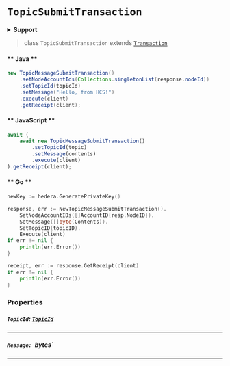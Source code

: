 # `TopicSubmitTransaction`

<details>
<summary><b>Support</b></summary>

| Item | Java | JavaScript | Go
| - | - | - | - |
| [`TopicId`](#topicid-topicidreferenceconsensustopicidmd) | ✅ | ✅ | ✅
| [`Message`](#message-bytestring) | ✅ | ✅ | ✅
</details>

> class `TopicSubmitTransaction` extends [`Transaction`](reference/Transaction.md)

<!-- tabs:start -->

#### ** Java **

```java
new TopicMessageSubmitTransaction()
    .setNodeAccountIds(Collections.singletonList(response.nodeId))
    .setTopicId(topicId)
    .setMessage("Hello, from HCS!")
    .execute(client)
    .getReceipt(client);
```

#### ** JavaScript **

```js
await (
    await new TopicMessageSubmitTransaction()
        .setTopicId(topic)
        .setMessage(contents)
        .execute(client)
).getReceipt(client);
```

#### ** Go **

```go
newKey := hedera.GeneratePrivateKey()

response, err := NewTopicMessageSubmitTransaction().
    SetNodeAccountIDs([]AccountID{resp.NodeID}).
    SetMessage([]byte(Contents)).
    SetTopicID(topicID).
    Execute(client)
if err != nil {
    println(err.Error())
}

receipt, err := response.GetReceipt(client)
if err != nil {
    println(err.Error())
}
```

<!-- tabs:end -->

### Properties

##### `TopicId`: [`TopicId`](reference/consensus/TopicId.md)

---

##### `Message: `bytes`

---
